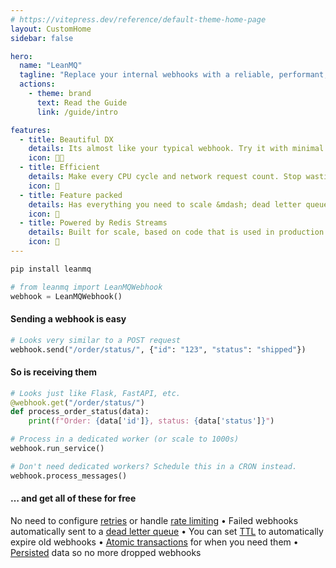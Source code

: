 ```yaml
---
# https://vitepress.dev/reference/default-theme-home-page
layout: CustomHome
sidebar: false

hero:
  name: "LeanMQ"
  tagline: "Replace your internal webhooks with a reliable, performant, and scalable MQ with a fantastic DX. "
  actions:
    - theme: brand
      text: Read the Guide
      link: /guide/intro

features:
  - title: Beautiful DX
    details: Its almost like your typical webhook. Try it with minimal changes, migrate when ready. Open source. Minimal dependencies.
    icon: 🧑‍💻
  - title: Efficient
    details: Make every CPU cycle and network request count. Stop wasting resources sending &amp; receiving webhooks.
    icon: 🚀
  - title: Feature packed
    details: Has everything you need to scale &mdash; dead letter queues, retries, persistence, TTL, and even atomic transactions!
    icon: 🎁
  - title: Powered by Redis Streams
    details: Built for scale, based on code that is used in production to power ~15M webhooks/month with the goal to handle 100M+ webhooks/month.
    icon: 🦸
---
```


```sh
pip install leanmq
```

```py
# from leanmq import LeanMQWebhook
webhook = LeanMQWebhook()
```

#### Sending a webhook is easy
```py
# Looks very similar to a POST request
webhook.send("/order/status/", {"id": "123", "status": "shipped"})
```

#### So is receiving them
```py
# Looks just like Flask, FastAPI, etc.
@webhook.get("/order/status/")
def process_order_status(data):
    print(f"Order: {data['id']}, status: {data['status']}")

# Process in a dedicated worker (or scale to 1000s)
webhook.run_service()

# Don't need dedicated workers? Schedule this in a CRON instead.
webhook.process_messages()

```

#### &hellip; and get all of these for free

No need to configure <u>retries</u> or handle <u>rate limiting</u> &bull;
Failed webhooks automatically sent to a <u>dead letter queue</u> &bull;
You can set <u>TTL</u> to automatically expire old webhooks &bull;
<u>Atomic transactions</u> for when you need them &bull;
<u>Persisted</u> data so no more dropped webhooks
